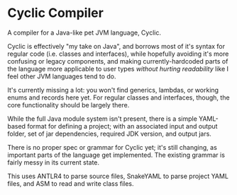 # Cyclic Compiler
A compiler for a Java-like pet JVM language, Cyclic.

Cyclic is effectively "my take on Java", and borrows most of it's syntax for regular code (i.e. classes and interfaces), while hopefully avoiding it's more confusing or legacy components, and making currently-hardcoded parts of the language more applicable to user types *without hurting readability* like I feel other JVM languages tend to do.

It's currently missing a lot: you won't find generics, lambdas, or working enums and records here yet. For regular classes and interfaces, though, the core functionality should be largely there.

While the full Java module system isn't present, there is a simple YAML-based format for defining a project; with an associated input and output folder, set of jar dependencies, required JDK version, and output jars.

There is no proper spec or grammar for Cyclic yet; it's still changing, as important parts of the language get implemented. The existing grammar is fairly messy in its current state.

This uses ANTLR4 to parse source files, SnakeYAML to parse project YAML files, and ASM to read and write class files.
